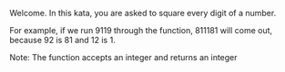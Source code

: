 
Welcome. In this kata, you are asked to square every digit of a number.


For example, if we run 9119 through the function, 811181 will come out, because 92 is 81 and 12 is 1.


Note: The function accepts an integer and returns an integer